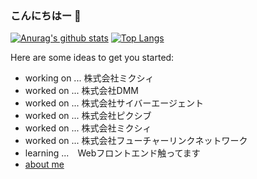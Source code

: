 ### こんにちはー 👋


[![Anurag's github stats](https://github-readme-stats.vercel.app/api?username=cut0&show_icons=true&theme=shades-of-purple&count_private=true)](https://github.com/cut0)
[![Top Langs](https://github-readme-stats.vercel.app/api/top-langs/?username=cut0&theme=shades-of-purple&layout=compact)](https://github.com/cut0)

Here are some ideas to get you started:

- working on ... 株式会社ミクシィ
- worked on ... 株式会社DMM
- worked on ... 株式会社サイバーエージェント
- worked on ... 株式会社ピクシブ
- worked on ... 株式会社ミクシィ
- worked on ... 株式会社フューチャーリンクネットワーク
- learning ...　Webフロントエンド触ってます
- [about me](https://portfolio-ray.web.app/)
